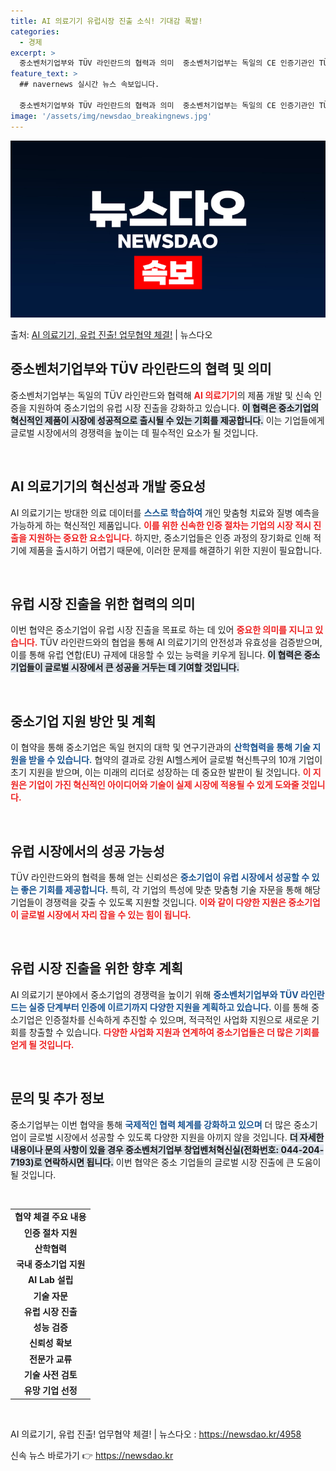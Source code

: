 ```yaml
---
title: AI 의료기기 유럽시장 진출 소식! 기대감 폭발!
categories:
  - 경제
excerpt: >
  중소벤처기업부와 TÜV 라인란드의 협력과 의미  중소벤처기업부는 독일의 CE 인증기관인 TÜV 라인란드와 협…
feature_text: >
  ## navernews 실시간 뉴스 속보입니다.

  중소벤처기업부와 TÜV 라인란드의 협력과 의미  중소벤처기업부는 독일의 CE 인증기관인 TÜV 라인란드와 협…
image: '/assets/img/newsdao_breakingnews.jpg'
---
```


![뉴스다오 속보](/assets/img/newsdao_breakingnews.jpg)

<p>출처: <a href="https://newsdao.kr/4958" rel="dofollow">AI 의료기기, 유럽 진출! 업무협약 체결!</a> | 뉴스다오</p>

<h2 data-ke-size="size26">중소벤처기업부와 TÜV 라인란드의 협력 및 의미</h2>

중소벤처기업부는 독일의 TÜV 라인란드와 협력해 <b><span style="color: #ee2323;">AI 의료기기</span></b>의 제품 개발 및 신속 인증을 지원하여 중소기업의 유럽 시장 진출을 강화하고 있습니다. <b><span style="background-color: #21538527;">이 협력은 중소기업의 혁신적인 제품이 시장에 성공적으로 출시될 수 있는 기회를 제공합니다.</span></b> 이는 기업들에게 글로벌 시장에서의 경쟁력을 높이는 데 필수적인 요소가 될 것입니다. 

<p data-ke-size="size16">&nbsp;</p>

<h2 data-ke-size="size26">AI 의료기기의 혁신성과 개발 중요성</h2>

AI 의료기기는 방대한 의료 데이터를 <b><span style="color: #1a5490;">스스로 학습하여</span></b> 개인 맞춤형 치료와 질병 예측을 가능하게 하는 혁신적인 제품입니다. <b><span style="color: #ee2323;">이를 위한 신속한 인증 절차는 기업의 시장 적시 진출을 지원하는 중요한 요소입니다.</span></b> 하지만, 중소기업들은 인증 과정의 장기화로 인해 적기에 제품을 출시하기 어렵기 때문에, 이러한 문제를 해결하기 위한 지원이 필요합니다. 

<p data-ke-size="size16">&nbsp;</p>

<h2 data-ke-size="size26">유럽 시장 진출을 위한 협력의 의미</h2>

이번 협약은 중소기업이 유럽 시장 진출을 목표로 하는 데 있어 <b><span style="color: #ee2323;">중요한 의미를 지니고 있습니다.</span></b> TÜV 라인란드와의 협업을 통해 AI 의료기기의 안전성과 유효성을 검증받으며, 이를 통해 유럽 연합(EU) 규제에 대응할 수 있는 능력을 키우게 됩니다. <b><span style="background-color: #21538527;">이 협력은 중소기업들이 글로벌 시장에서 큰 성공을 거두는 데 기여할 것입니다.</span></b>

<p data-ke-size="size16">&nbsp;</p>

<h2 data-ke-size="size26">중소기업 지원 방안 및 계획</h2>

이 협약을 통해 중소기업은 독일 현지의 대학 및 연구기관과의 <b><span style="color: #1a5490;">산학협력을 통해 기술 지원을 받을 수 있습니다.</span></b> 협약의 결과로 강원 AI헬스케어 글로벌 혁신특구의 10개 기업이 초기 지원을 받으며, 이는 미래의 리더로 성장하는 데 중요한 발판이 될 것입니다. <b><span style="color: #ee2323;">이 지원은 기업이 가진 혁신적인 아이디어와 기술이 실제 시장에 적용될 수 있게 도와줄 것입니다.</span></b>

<p data-ke-size="size16">&nbsp;</p>

<h2 data-ke-size="size26">유럽 시장에서의 성공 가능성</h2>

TÜV 라인란드와의 협력을 통해 얻는 신뢰성은 <b><span style="color: #1a5490;">중소기업이 유럽 시장에서 성공할 수 있는 좋은 기회를 제공합니다.</span></b> 특히, 각 기업의 특성에 맞춘 맞춤형 기술 자문을 통해 해당 기업들이 경쟁력을 갖출 수 있도록 지원할 것입니다. <b><span style="color: #ee2323;">이와 같이 다양한 지원은 중소기업이 글로벌 시장에서 자리 잡을 수 있는 힘이 됩니다.</span></b>

<p data-ke-size="size16">&nbsp;</p>

<h2 data-ke-size="size26">유럽 시장 진출을 위한 향후 계획</h2>

AI 의료기기 분야에서 중소기업의 경쟁력을 높이기 위해 <b><span style="color: #1a5490;">중소벤처기업부와 TÜV 라인란드는 실증 단계부터 인증에 이르기까지 다양한 지원을 계획하고 있습니다.</span></b> 이를 통해 중소기업은 인증절차를 신속하게 추진할 수 있으며, 적극적인 사업화 지원으로 새로운 기회를 창출할 수 있습니다. <b><span style="color: #ee2323;">다양한 사업화 지원과 연계하여 중소기업들은 더 많은 기회를 얻게 될 것입니다.</span></b>

<p data-ke-size="size16">&nbsp;</p>

<h2 data-ke-size="size26">문의 및 추가 정보</h2>

중소기업부는 이번 협약을 통해 <b><span style="color: #1a5490;">국제적인 협력 체계를 강화하고 있으며</span></b> 더 많은 중소기업이 글로벌 시장에서 성공할 수 있도록 다양한 지원을 아끼지 않을 것입니다. <b><span style="background-color: #21538527;">더 자세한 내용이나 문의 사항이 있을 경우 중소벤처기업부 창업벤처혁신실(전화번호: 044-204-7193)로 연락하시면 됩니다.</span></b> 이번 협약은 중소 기업들의 글로벌 시장 진출에 큰 도움이 될 것입니다.

<p data-ke-size="size16">&nbsp;</p>

<table>
<tr>
<td style="text-align: center; height: 17px;"><b>협약 체결 주요 내용</b></td>
</tr>
<tr>
<td style="text-align: center; height: 17px;"><b>인증 절차 지원</b></td>
</tr>
<tr>
<td style="text-align: center; height: 17px;"><b>산학협력</b></td>
</tr>
<tr>
<td style="text-align: center; height: 17px;"><b>국내 중소기업 지원</b></td>
</tr>
<tr>
<td style="text-align: center; height: 17px;"><b>AI Lab 설립</b></td>
</tr>
<tr>
<td style="text-align: center; height: 17px;"><b>기술 자문</b></td>
</tr>
<tr>
<td style="text-align: center; height: 17px;"><b>유럽 시장 진출</b></td>
</tr>
<tr>
<td style="text-align: center; height: 17px;"><b>성능 검증</b></td>
</tr>
<tr>
<td style="text-align: center; height: 17px;"><b>신뢰성 확보</b></td>
</tr>
<tr>
<td style="text-align: center; height: 17px;"><b>전문가 교류</b></td>
</tr>
<tr>
<td style="text-align: center; height: 17px;"><b>기술 사전 검토</b></td>
</tr>
<tr>
<td style="text-align: center; height: 17px;"><b>유망 기업 선정</b></td>
</tr>
</table>

<p data-ke-size="size16">&nbsp;</p>

AI 의료기기, 유럽 진출! 업무협약 체결! | 뉴스다오  : https://newsdao.kr/4958 

신속 뉴스 바로가기 👉 <a href="https://newsdao.kr" rel="dofollow">https://newsdao.kr</a>



